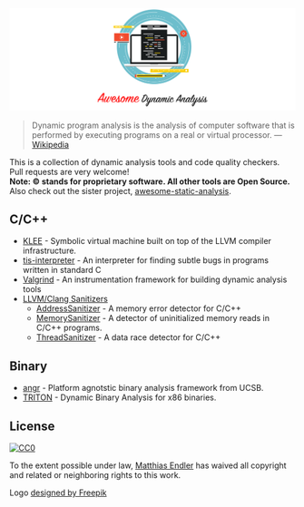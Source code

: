  ![Logo](awesome.png)


> Dynamic program analysis is the analysis of computer software that is performed by executing programs on a real or virtual processor. — [Wikipedia](https://en.wikipedia.org/wiki/Dynamic_program_analysis)

This is a collection of dynamic analysis tools and code quality checkers. Pull requests are very welcome!  
**Note: :copyright: stands for proprietary software. All other tools are Open Source.**  
Also check out the sister project, [awesome-static-analysis](https://github.com/mre/awesome-static-analysis).  


## C/C++

* [KLEE](https://github.com/klee/klee) - Symbolic virtual machine built on top of the LLVM compiler infrastructure.
* [tis-interpreter](https://github.com/TrustInSoft/tis-interpreter) - An interpreter for finding subtle bugs in programs written in standard C
* [Valgrind](http://valgrind.org/) - An instrumentation framework for building dynamic analysis tools
* [LLVM/Clang Sanitizers](https://github.com/google/sanitizers)
    - [AddressSanitizer](https://github.com/google/sanitizers/wiki/AddressSanitizer) - A memory error detector for C/C++
    - [MemorySanitizer](https://github.com/google/sanitizers/wiki/MemorySanitizer) - A detector of uninitialized memory reads in C/C++ programs.
    - [ThreadSanitizer](https://github.com/google/sanitizers/wiki/ThreadSanitizerCppManual) - A data race detector for C/C++

## Binary

* [angr](https://github.com/angr/angr) - Platform agnotstic binary analysis framework from UCSB.
* [TRITON](https://github.com/JonathanSalwan/Triton) - Dynamic Binary Analysis for x86 binaries.


## License

[![CC0](https://i.creativecommons.org/p/zero/1.0/88x31.png)](https://creativecommons.org/publicdomain/zero/1.0/)

To the extent possible under law, [Matthias Endler](http://matthias-endler.de) has waived all copyright and related or neighboring rights to this work.

Logo [designed by Freepik](https://www.freepik.com/free-vector/programming-background-design_1033623.htm)

